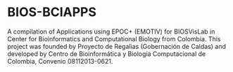 # BIOS-BCIAPPS
A compilation of Applications using EPOC+ (EMOTIV) for BIOSVisLab in Center for Bioinformatics and Computational Biology from Colombia. This project was founded by Proyecto de Regalìas (Gobernación de Caldas) and developed by Centro de Bioinformática y Biología Computacional de Colombia, Convenio 08112013-0621.
